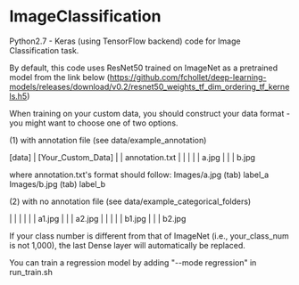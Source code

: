 # ImageClassification

Python2.7 - Keras (using TensorFlow backend) code for Image Classification task.

By default, this code uses ResNet50 trained on ImageNet as a pretrained model from the link below
(https://github.com/fchollet/deep-learning-models/releases/download/v0.2/resnet50_weights_tf_dim_ordering_tf_kernels.h5)

When training on your custom data, you should construct your data format - you might want to choose one of two options.

(1) with annotation file (see data/example_annotation)

[data]
  | [Your_Custom_Data]
  | | annotation.txt
  | | <Images>
  | | | a.jpg
  | | | b.jpg
  
where annotation.txt's format should follow:
Images/a.jpg  (tab) label_a
Images/b.jpg  (tab) label_b

(2) with no annotation file (see data/example_categorical_folders)

<data>
  | <Your_Custom_Data>
  | | <label_a>
  | | | a1.jpg
  | | | a2.jpg
  | | <label_b>
  | | | b1.jpg
  | | | b2.jpg
  
If your class number is different from that of ImageNet (i.e., your_class_num is not 1,000), the last Dense layer will automatically be replaced.

You can train a regression model by adding "--mode regression" in run_train.sh
